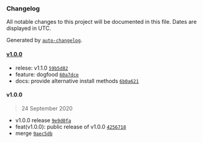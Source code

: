 ### Changelog

All notable changes to this project will be documented in this file. Dates are displayed in UTC.

Generated by [`auto-changelog`](https://github.com/CookPete/auto-changelog).

#### [v1.0.0](https://github.com/freight-trust/eslint-conformance/compare/v1.0.0...v1.0.0)

- relese: v1.1.0 [`59b5d82`](https://github.com/freight-trust/eslint-conformance/commit/59b5d82d027e83cf46fc807dea3bc7a2bda421df)
- feature: dogfood [`60a7dce`](https://github.com/freight-trust/eslint-conformance/commit/60a7dcede039b3255ccd1cbfa1c27cddceeebdc0)
- docs: provide alternative install methods [`6b0a621`](https://github.com/freight-trust/eslint-conformance/commit/6b0a62189fe895ff24858006dee530ac69a28627)

#### v1.0.0

> 24 September 2020

- v1.0.0 release [`9e9d0fa`](https://github.com/freight-trust/eslint-conformance/commit/9e9d0fafe6facffc50d8f0bf319143e95269e665)
- feat(v1.0.0): public release of v1.0.0 [`4256718`](https://github.com/freight-trust/eslint-conformance/commit/4256718201ecda02624d3f188ff208bef5f21747)
- merge [`9aec5db`](https://github.com/freight-trust/eslint-conformance/commit/9aec5db2b534c33cd9e64776001d4dca61f8742d)
